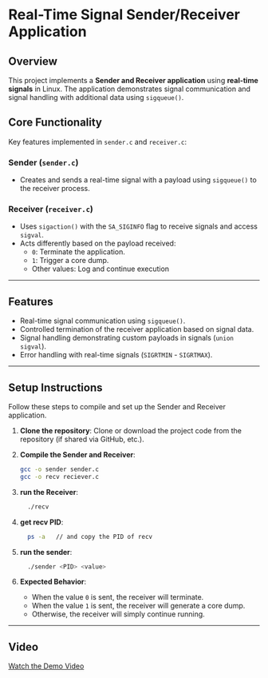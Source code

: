 # Real-Time Signal Sender/Receiver Application

## Overview
This project implements a **Sender and Receiver application** using **real-time signals** in Linux. The application demonstrates signal communication and signal handling with additional data using `sigqueue()`.

## Core Functionality
Key features implemented in `sender.c` and `receiver.c`:

### Sender (`sender.c`)
- Creates and sends a real-time signal with a payload using `sigqueue()` to the receiver process.

### Receiver (`receiver.c`)
- Uses `sigaction()` with the `SA_SIGINFO` flag to receive signals and access `sigval`.
- Acts differently based on the payload received:
  - `0`: Terminate the application.
  - `1`: Trigger a core dump.
  - Other values: Log and continue execution

---

## Features
- Real-time signal communication using `sigqueue()`.
- Controlled termination of the receiver application based on signal data.
- Signal handling demonstrating custom payloads in signals (`union sigval`).
- Error handling with real-time signals (`SIGRTMIN` - `SIGRTMAX`).

---


## Setup Instructions
Follow these steps to compile and set up the Sender and Receiver application.

1. **Clone the repository**:
   Clone or download the project code from the repository (if shared via GitHub, etc.).

2. **Compile the Sender and Receiver**:  
   ```bash
   gcc -o sender sender.c
   gcc -o recv reciever.c 
   ```
3. **run the Receiver**:  
   ```bash
     ./recv
   ```
4. **get recv PID**:  
   ```bash
     ps -a   // and copy the PID of recv
   ```
5. **run the sender**:  
   ```bash
     ./sender <PID> <value>
   ```
6. **Expected Behavior**:  
   - When the value `0` is sent, the receiver will terminate.
   - When the value `1` is sent, the receiver will generate a core dump.
   - Otherwise, the receiver will simply continue running.

---
## Video 

[Watch the Demo Video](https://drive.google.com/file/d/1lE4vWRkwv06BHYdIBw2Qlit8OHMnpPm4/view?usp=sharing)


     
